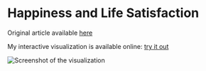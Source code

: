 # Happiness and Life Satisfaction

Original article available [here](https://ourworldindata.org/happiness-and-life-satisfaction)

My interactive visualization is available online: [try it out](https://public.tableau.com/profile/oliver7403#!/vizhome/Week11visualization/Dashboard1?publish=yes)

![Screenshot of the visualization](https://raw.githubusercontent.com/Obalfour/infovis-itba/master/Makeover%20Monday%20Week%2011/Week%2011%20visualization.png)